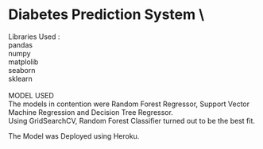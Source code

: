 # Diabetes Prediction System \
Libraries Used : \
pandas\
numpy\
matplolib\
seaborn\
sklearn\
\
MODEL USED\
The models in contention were Random Forest Regressor, Support Vector Machine Regression and Decision Tree Regressor.\
Using GridSearchCV, Random Forest Classifier turned out to be the best fit.

The Model was Deployed using Heroku.
